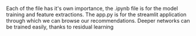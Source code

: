 Each of the file has it's own importance, the .ipynb file is for the model training and feature extractions.
The app.py is for the streamlit application through which we can browse our recommendations.
Deeper networks can be trained easily, thanks to residual learning
